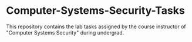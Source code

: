 # Computer-Systems-Security-Tasks
This repository contains the lab tasks assigned by the course instructor of "Computer Systems Security" during undergrad. 
